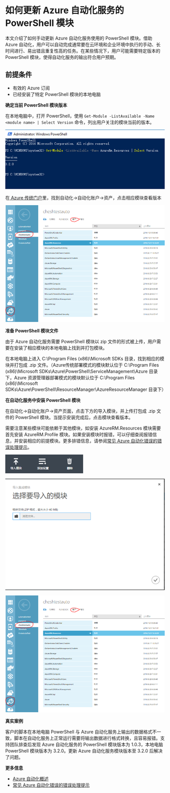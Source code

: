 # 如何更新 Azure 自动化服务的 PowerShell 模块 #

本文介绍了如何手动更新 Azure 自动化服务使用的 PowerShell 模块。借助 Azure 自动化，用户可以自动完成通常要在云环境和企业环境中执行的手动、长时间进行、易出错且重复性高的任务。在某些情况下，用户可能需要特定版本的 PowerShell 模块，使得自动化服务的输出符合用户预期。

## 前提条件 ##

- 有效的 Azure 订阅
- 已经安装了特定 PowerShell 模块的本地电脑

**确定当前 PowerShell 模块版本**

在本地电脑中，打开 PowerShell，使用 `Get-Module -ListAvailable -Name <module name> | Select Version` 命令，列出用户关注的模块当前的版本。

![powershell-version](media/aog-automation-powershell-module-update/powershell-version.png "powershell-version")

在[ Azure 传统门户](https://manage.windowsazure.cn/)里，找到自动化->自动化账户->资产，点击相应模块查看版本

![automation-account-property](media/aog-automation-powershell-module-update/automation-account-property.png "automation-account-property")

**准备 PowerShell 模块文件**

由于 Azure 自动化服务需要 PowerShell 模块以 zip 文件的形式被上传，用户需要在安装了相应模块的本地电脑上找到并打包模块。

在本地电脑上进入 C:\Program Files (x86)\Microsoft SDKs 目录，找到相应的模块并打包成 .zip 文件。（Azure传统部署模式的模块默认位于 C:\Program Files (x86)\Microsoft SDKs\Azure\PowerShell\ServiceManagement\Azure 目录下，Azure 资源管理器部署模式的模块默认位于 C:\Program Files (x86)\Microsoft SDKs\Azure\PowerShell\ResourceManager\AzureResourceManager 目录下）

**在自动化服务中安装 PowerShell 模块**

在自动化->自动化账户->资产页面，点击下方的导入模块，并上传打包成 .zip 文件的 PowerShell 模块。当提示安装完成后，点击模块查看版本。

需要注意某些模块可能依赖于其他模块，如安装 AzureRM.Resources 模块需要首先安装 AzureRM.Profile 模块。如果安装模块时报错，可以仔细查阅报错信息，并安装相应的前提模块。更多排错信息，请参阅[常见 Azure 自动化错误的错误处理提示](https://www.azure.cn/documentation/articles/automation-troubleshooting-automation-errors/)。

![powershell-model](media/aog-automation-powershell-module-update/powershell-model.png "powershell-model")

![select-module-import](media/aog-automation-powershell-module-update/select-module-import.png "select-module-import")

![automation-account-property](media/aog-automation-powershell-module-update/automation-account-property.png "automation-account-property")

**真实案例**

客户的脚本在本地电脑 PowerShell 与 Azure 自动化服务上输出的数据格式不一致，脚本在自动化服务上正常运行需要将输出数据进行格式转换，且容易报错。支持团队排查后发现 Azure 自动化服务的 PowerShell 模块版本为 1.0.3，本地电脑 PowerShell 模块版本为 3.2.0。更新 Azure 自动化服务模块版本至 3.2.0 后解决了问题。

**更多信息**

- [Azure 自动化概述](https://www.azure.cn/documentation/articles/automation-intro/)
- [常见 Azure 自动化错误的错误处理提示](https://www.azure.cn/documentation/articles/automation-troubleshooting-automation-errors/)
